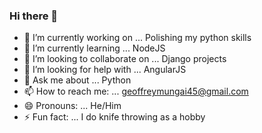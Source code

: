 ### Hi there 👋

- 🔭 I’m currently working on ... Polishing my python skills
- 🌱 I’m currently learning ... NodeJS
- 👯 I’m looking to collaborate on ... Django projects
- 🤔 I’m looking for help with ... AngularJS
- 💬 Ask me about ... Python
- 📫 How to reach me: ... geoffreymungai45@gmail.com
- 😄 Pronouns: ... He/Him
- ⚡ Fun fact: ... I do knife throwing as a hobby
